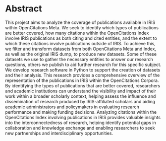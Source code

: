 # Abstract

This project aims to analyze the coverage of publications available in IRIS within OpenCitations Meta. We seek to identify which types of publications are better covered, how many citations within the OpenCitations Index involve IRIS publications as both citing and cited entities, and the extent to which these citations involve publications outside of IRIS. To achieve this, we filter and transform datasets from both OpenCitations Meta and Index, as well as the original IRIS dump, to produce new datasets. Some of these datasets we use to gather the necessary entities to answer our research questions, others we publish to aid further research for this specific subject. We develop research software in Python to support the creation of datasets and their analysis. This research provides a comprehensive overview of the representation of the publications in IRIS within the OpenCitations Corpora. By identifying the types of publications that are better covered, researchers and academic institutions can understand the visibility and impact of their work within a broader scholarly context, helping assess the influence and dissemination of research produced by IRIS-affiliated scholars and aiding academic administrators and policymakers in evaluating research performance and making funding decisions. Analyzing citations within the OpenCitations Index involving publications in IRIS provides valuable insights into the interconnectedness of research, helping identify potential gaps in collaboration and knowledge exchange and enabling researchers to seek new partnerships and interdisciplinary opportunities. 

